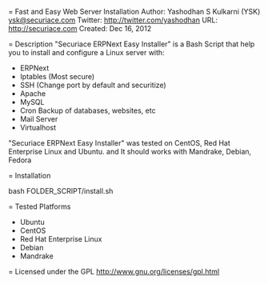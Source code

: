 = Fast and Easy Web Server Installation
 Author: Yashodhan S Kulkarni (YSK) <ysk@securiace.com>
 Twitter: http://twitter.com/yashodhan
 URL: http://securiace.com
 Created: Dec 16, 2012

= Description
"Securiace ERPNext Easy Installer" is a Bash Script that help you to install and configure a Linux server with:
* ERPNext
* Iptables (Most secure)
* SSH (Change port by default and securitize)
* Apache
* MySQL
* Cron Backup of databases, websites, etc
* Mail Server
* Virtualhost

"Securiace ERPNext Easy Installer" was tested on CentOS, Red Hat Enterprise Linux and Ubuntu. and It should works with Mandrake, Debian, Fedora

= Installation

 bash FOLDER_SCRIPT/install.sh

= Tested Platforms

* Ubuntu
* CentOS
* Red Hat Enterprise Linux
* Debian
* Mandrake  

= Licensed under the GPL
http://www.gnu.org/licenses/gpl.html


